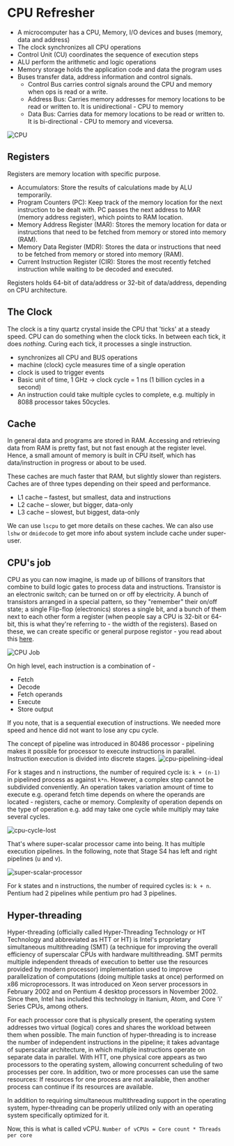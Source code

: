 # CPU Refresher

* A microcomputer has a CPU, Memory, I/O devices and buses (memory, data and address)
* The clock synchronizes all CPU operations
* Control Unit (CU) coordinates the sequence of execution steps
* ALU perform the arithmetic and logic operations
* Memory storage holds the application code and data the program uses
* Buses transfer data, address information and control signals.
  * Control Bus carries control signals around the CPU and memory when ops is read or a write.
  * Address Bus: Carries memory addresses for memory locations to be read or written to. It is unidirectional - CPU to memory
  * Data Bus: Carries data for memory locations to be read or written to. It is bi-directional - CPU to memory and viceversa.

![CPU](images/CPU.png)

## Registers

Registers are memory location with specific purpose.

* Accumulators: Store the results of calculations made by ALU temporarily.
* Program Counters (PC): Keep track of the memory location for the next instruction to be dealt with. PC passes the next address to MAR (memory address register), which points to RAM location.
* Memory Address Register (MAR): Stores the memory location for data or instructions that need to be fetched from memory or stored into memory (RAM).
* Memory Data Register (MDR): Stores the data or instructions that need to be fetched from memory or stored into memory (RAM).
* Current Instruction Register (CIR): Stores the most recently fetched instruction while waiting to be decoded and executed.

Registers holds 64-bit of data/address or 32-bit of data/address, depending on CPU architecture.

## The Clock

The clock is a tiny quartz crystal inside the CPU that 'ticks' at a steady speed. CPU can do something when the clock ticks. In between each tick, it does _nothing_. Curing each tick, it processes a single instruction.

* synchronizes all CPU and BUS operations
* machine (clock) cycle measures time of a single operation
* clock is used to trigger events
* Basic unit of time, 1 GHz -> clock cycle = 1 ns (1 billion cycles in a second)
* An instruction could take multiple cycles to complete, e.g. multiply in 8088 processor takes 50cycles.

## Cache

In general data and programs are stored in RAM. Accessing and retrieving data from RAM is pretty fast, but not fast enough at the register level. Hence, a small amount of memory is built in CPU itself, which has data/instruction in progress or about to be used.

These caches are much faster that RAM, but slightly slower than registers. Caches are of three types depending on their speed and performance.

* L1 cache – fastest, but smallest, data and instructions
* L2 cache – slower, but bigger, data-only
* L3 cache – slowest, but biggest, data-only

We can use `lscpu` to get more details on these caches. We can also use `lshw` or `dmidecode` to get more info about system include cache under super-user.

## CPU's job

CPU as you can now imagine, is made up of billions of transitors that combine to build logic gates to process data and instructions. Transistor is an electronic switch; can be turned on or off by electricity. A bunch of transistors arranged in a special pattern, so they "remember" their on/off state; a single Flip-flop (electronics) stores a single bit, and a bunch of them next to each other form a register (when people say a CPU is 32-bit or 64-bit, this is what they're referring to - the width of the registers). Based on these, we can create specific or general purpose registor - you read about this [here](#registers).

![CPU Job](images/CPU-job.png)

On high level, each instruction is a combination of -

* Fetch
* Decode
* Fetch operands
* Execute
* Store output

If you note, that is a sequential execution of instructions. We needed more speed and hence did not want to lose any cpu cycle.

The concept of pipeline was introduced in 80486 processor - pipelining makes it possible for processor to execute instructions in parallel. Instruction execution is divided into discrete stages.
![cpu-pipelining-ideal](images/cpu-pipelining-ideal.png)

For k stages and n instructions, the number of required cycle is: ```k + (n-1)``` in pipelined process as against ``k*n``. However, a complex step cannot be subdivided conveniently. An operation takes variation amount of time to execute e.g. operand fetch time depends on where the operands are located - registers, cache or memory. Complexity of operation depends on the type of operation e.g. add may take one cycle while multiply may take several cycles.

![cpu-cycle-lost](images/cpu-cycle-lost.png)

That's where super-scalar processor came into being. It has multiple execution pipelines. In the following, note that Stage S4 has left and right pipelines (u and v).

![super-scalar-processor](images/super-scalar-processor.png)

For k states and n instructions, the number of required cycles is: `k + n`. Pentium had 2 pipelines while pentium pro had 3 pipelines.

## Hyper-threading

Hyper-threading (officially called Hyper-Threading Technology or HT Technology and abbreviated as HTT or HT) is Intel's proprietary simultaneous multithreading (SMT) (a technique for improving the overall efficiency of superscalar CPUs with hardware multithreading. SMT permits multiple independent threads of execution to better use the resources provided by modern processor) implementation used to improve parallelization of computations (doing multiple tasks at once) performed on x86 microprocessors. It was introduced on Xeon server processors in February 2002 and on Pentium 4 desktop processors in November 2002. Since then, Intel has included this technology in Itanium, Atom, and Core 'i' Series CPUs, among others.

For each processor core that is physically present, the operating system addresses two virtual (logical) cores and shares the workload between them when possible. The main function of hyper-threading is to increase the number of independent instructions in the pipeline; it takes advantage of superscalar architecture, in which multiple instructions operate on separate data in parallel. With HTT, one physical core appears as two processors to the operating system, allowing concurrent scheduling of two processes per core. In addition, two or more processes can use the same resources: If resources for one process are not available, then another process can continue if its resources are available.

In addition to requiring simultaneous multithreading support in the operating system, hyper-threading can be properly utilized only with an operating system specifically optimized for it.

Now, this is what is called vCPU. `Number of vCPUs = Core count * Threads per core`
